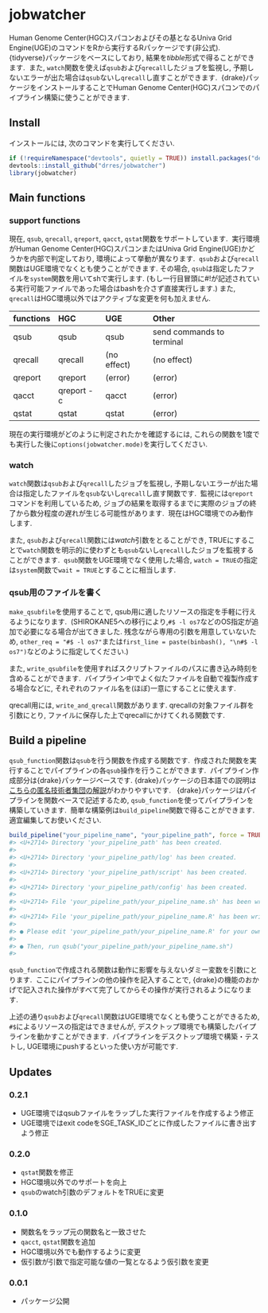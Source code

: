 <!-- README.md is generated from README.Rmd. Please edit that file -->

jobwatcher
==========

Human Genome Center(HGC)スパコンおよびその基となるUniva Grid
Engine(UGE)のコマンドをRから実行するRパッケージです(非公式). 
{tidyverse}パッケージをベースにしており,
結果を*tibble*形式で得ることができます.  また,
`watch`関数を使えば`qsub`および`qrecall`したジョブを監視し,
予期しないエラーが出た場合は`qsub`ないし`qrecall`し直すことができます. 
{drake}パッケージをインストールすることでHuman Genome
Center(HGC)スパコンでのパイプライン構築に使うことができます.

Install
-------

インストールには, 次のコマンドを実行してください.

``` r
if (!requireNamespace("devtools", quietly = TRUE)) install.packages("devtools")
devtools::install_github("drres/jobwatcher")
library(jobwatcher)
```

Main functions
--------------

### support functions

現在, `qsub`, `qrecall`, `qreport`, `qacct`,
`qstat`関数をサポートしています.  実行環境がHuman Genome
Center(HGC)スパコンまたはUniva Grid
Engine(UGE)かどうかを内部で判定しており, 環境によって挙動が異なります. 
`qsub`および`qrecall`関数はUGE環境でなくとも使うことができます.
その場合, `qsub`は指定したファイルを`system`関数を用いてshで実行します.
(もし一行目冒頭に\#!が記述されている実行可能ファイルであった場合はbashを介さず直接実行します.)
また, `qrecall`はHGC環境以外ではアクティブな変更を何も加えません.

| functions | HGC        | UGE         | Other                     |
|:----------|:-----------|:------------|:--------------------------|
| qsub      | qsub       | qsub        | send commands to terminal |
| qrecall   | qrecall    | (no effect) | (no effect)               |
| qreport   | qreport    | (error)     | (error)                   |
| qacct     | qreport -c | qacct       | (error)                   |
| qstat     | qstat      | qstat       | (error)                   |

現在の実行環境がどのように判定されたかを確認するには,
これらの関数を1度でも実行した後に`options(jobwatcher.mode)`を実行してください.

### watch

`watch`関数は`qsub`および`qrecall`したジョブを監視し,
予期しないエラーが出た場合は指定したファイルを`qsub`ないし`qrecall`し直す関数です. 
監視には`qreport`コマンドを利用しているため,
ジョブの結果を取得するまでに実際のジョブの終了から数分程度の遅れが生じる可能性があります. 
現在はHGC環境でのみ動作します.

また, `qsub`および`qrecall`関数には*watch*引数をとることができ,
TRUEにすることで`watch`関数を明示的に使わずとも`qsub`ないし`qrecall`したジョブを監視することができます. 
`qsub`関数をUGE環境でなく使用した場合,
`watch = TRUE`の指定は`system`関数で`wait = TRUE`とすることに相当します.

### qsub用のファイルを書く

`make_qsubfile`を使用することで,
qsub用に適したリソースの指定を手軽に行えるようになります. 
(SHIROKANE5への移行により,`#$ -l os7`などのOS指定が追加で必要になる場合が出てきました.
残念ながら専用の引数を用意していないため,
`other_req = "#$ -l os7"`または`first_line = paste(binbash(), "\n#$ -l os7")`などのように指定してください.)

また,
`write_qsubfile`を使用すればスクリプトファイルのパスに書き込み時刻を含めることができます. 
パイプライン中でよく似たファイルを自動で複製作成する場合などに,
それぞれのファイル名を(ほぼ)一意にすることに使えます.

qrecall用には, `write_and_qrecall`関数があります.
qrecallの対象ファイル群を引数にとり,
ファイルに保存した上でqrecallにかけてくれる関数です.

Build a pipeline
----------------

`qsub_function`関数は`qsub`を行う関数を作成する関数です. 
作成された関数を実行することでパイプラインの各`qsub`操作を行うことができます. 
パイプライン作成部分は{drake}パッケージベースです.
{drake}パッケージの日本語での説明は[こちらの匿名技術者集団の解説](https://blog.hoxo-m.com/entry/2018/09/05/184425)がわかりやすいです.
  {drake}パッケージはパイプラインを関数ベースで記述するため,
`qsub_function`を使ってパイプラインを構築していきます. 
簡単な構築例は`build_pipeline`関数で得ることができます. 
適宜編集してお使いください.

``` r
build_pipeline("your_pipeline_name", "your_pipeline_path", force = TRUE)
#> <U+2714> Directory 'your_pipeline_path' has been created.
#> 
#> <U+2714> Directory 'your_pipeline_path/log' has been created.
#> 
#> <U+2714> Directory 'your_pipeline_path/script' has been created.
#> 
#> <U+2714> Directory 'your_pipeline_path/config' has been created.
#> 
#> <U+2714> File 'your_pipeline_path/your_pipeline_name.sh' has been written.
#> 
#> <U+2714> File 'your_pipeline_path/your_pipeline_name.R' has been written.
#> 
#> ● Please edit 'your_pipeline_path/your_pipeline_name.R' for your own pipeline.
#> 
#> ● Then, run qsub("your_pipeline_path/your_pipeline_name.sh")
#> 
```

`qsub_function`で作成される関数は動作に影響を与えないダミー変数を引数にとります. 
ここにパイプラインの他の操作を記入することで,
{drake}の機能のおかげで記入された操作がすべて完了してからその操作が実行されるようになります.

上述の通り`qsub`および`qrecall`関数はUGE環境でなくとも使うことができるため,
`#$`によるリソースの指定はできませんが,
デスクトップ環境でも構築したパイプラインを動かすことができます. 
パイプラインをデスクトップ環境で構築・テストし,
UGE環境にpushするといった使い方が可能です.

Updates
-------

### 0.2.1

-   UGE環境ではqsubファイルをラップした実行ファイルを作成するよう修正
-   UGE環境ではexit
    codeをSGE\_TASK\_IDごとに作成したファイルに書き出すよう修正

### 0.2.0

-   `qstat`関数を修正
-   HGC環境以外でのサポートを向上
-   `qsub`のwatch引数のデフォルトをTRUEに変更

### 0.1.0

-   関数名をラップ元の関数名と一致させた
-   `qacct`, `qstat`関数を追加
-   HGC環境以外でも動作するように変更
-   仮引数が引数で指定可能な値の一覧となるよう仮引数を変更

### 0.0.1

-   パッケージ公開
